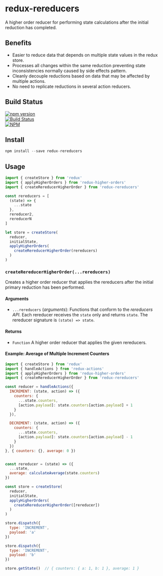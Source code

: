 # redux-rereducers
A higher order reducer for performing state calculations after the initial reduction has completed.


## Benefits
- Easier to reduce data that depends on multiple state values in the redux store.
- Processes all changes within the same reduction preventing state inconsistencies normally caused by side effects pattern.   
- Cleanly decouple reductions based on data that may be affected by multiple actions.
- No need to replicate reductions in several action reducers.


## Build Status
[![npm version](https://badge.fury.io/js/redux-rereducers.svg)](https://badge.fury.io/js/redux-rereducers)<br />
[![Build Status](https://travis-ci.org/brianneisler/redux-rereducers.svg)](https://travis-ci.org/brianneisler/redux-rereducers)<br />
[![NPM](https://nodei.co/npm/redux-rereducers.png?downloads=true&downloadRank=true&stars=true)](https://nodei.co/npm/redux-rereducers/)


## Install
```js
npm install --save redux-rereducers
```


## Usage
```js
import { createStore } from 'redux'
import { applyHigherOrders } from 'redux-higher-orders'
import { createRereducerHigherOrder } from 'redux-rereducers'

const rereducers = [
  (state) => {
    ...state
  },
  rereducer2,
  rereducerN
]

let store = createStore(
  reducer,
  initialState,
  applyHigherOrders(
    createRereducerHigherOrder(rereducers)
  )
)
```


### `createRereducerHigherOrder(...rereducers)`
Creates a higher order reducer that applies the rereducers after the initial primary reduction has been performed.


#### Arguments
* `...rereducers` (*arguments*): Functions that conform to the *rereducers API*. Each rereducer receives the `state` only and returns `state`. The rereducer signature is `(state) => state`.


#### Returns
* `Function` A higher order reducer that applies the given rereducers.


#### Example: Average of Multiple Increment Counters

```js
import { createStore } from 'redux'
import { handleActions } from 'redux-actions'
import { applyHigherOrders } from 'redux-higher-orders'
import { createRereducerHigherOrder } from 'redux-rereducers'

const reducer = handleActions({
  INCREMENT: (state, action) => ({
    counters: {
      ...state.counters,
      [action.payload]: state.counters[action.payload] + 1
    }
  }),

  DECREMENT: (state, action) => ({
    counters: {
      ...state.counters,
      [action.payload]: state.counters[action.payload] - 1
    }
  })
}, { counters: {}, average: 0 })


const rereducer = (state) => ({
  ...state,
  average: calculateAverage(state.counters)
})

const store = createStore(
  reducer,
  initialState,
  applyHigherOrders(
    createRereducerHigherOrder([rereducer])
  )
)

store.dispatch({
  type: 'INCREMENT',
  payload: 'a'
})

store.dispatch({
  type: 'INCREMENT',
  payload: 'b'
})

store.getState()  // { counters: { a: 1, b: 1 }, average: 1 }
```

